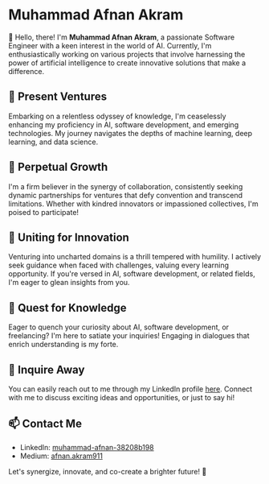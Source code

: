# Muhammad Afnan Akram

👋 Hello, there! I'm **Muhammad Afnan Akram**, a passionate Software Engineer with a keen interest in the world of AI. Currently, I'm enthusiastically working on various projects that involve harnessing the power of artificial intelligence to create innovative solutions that make a difference.

## 🔭 Present Ventures
Embarking on a relentless odyssey of knowledge, I'm ceaselessly enhancing my proficiency in AI, software development, and emerging technologies. My journey navigates the depths of machine learning, deep learning, and data science.

## 🌱 Perpetual Growth

I'm a firm believer in the synergy of collaboration, consistently seeking dynamic partnerships for ventures that defy convention and transcend limitations. Whether with kindred innovators or impassioned collectives, I'm poised to participate!

## 👯 Uniting for Innovation

Venturing into uncharted domains is a thrill tempered with humility. I actively seek guidance when faced with challenges, valuing every learning opportunity. If you're versed in AI, software development, or related fields, I'm eager to glean insights from you.

## 🤔 Quest for Knowledge

Eager to quench your curiosity about AI, software development, or freelancing? I'm here to satiate your inquiries! Engaging in dialogues that enrich understanding is my forte.

## 💬 Inquire Away

You can easily reach out to me through my LinkedIn profile [here](https://pk.linkedin.com/in/muhammad-afnan-38208b198). Connect with me to discuss exciting ideas and opportunities, or just to say hi!

## 📫 Contact Me

- LinkedIn: [muhammad-afnan-38208b198](https://pk.linkedin.com/in/muhammad-afnan-38208b198)
- Medium: [afnan.akram911](https://medium.com/@afnan.akram911)


Let's synergize, innovate, and co-create a brighter future! 🚀
